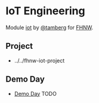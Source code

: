 # IoT Engineering
Module [iot](https://www.fhnw.ch/de/studium/module/9280188) by [@tamberg](https://twitter.com/tamberg) for [FHNW](https://www.fhnw.ch/).

## Project
- ../../fhnw-iot-project

## Demo Day
- [Demo Day](http://www.tamberg.org/fhnw/2019/IoT14DemoDay.pdf) TODO
